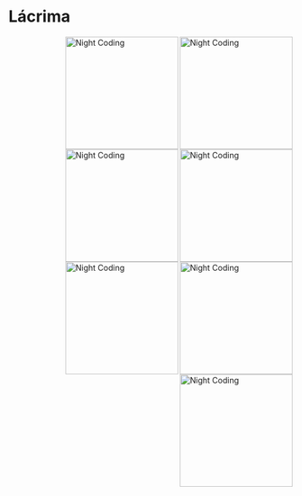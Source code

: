 # Lácrima


<img alt="Night Coding" width="200" src="https://github.com/MFaramawy/Lacrima/blob/master/1.png" align="right"/>  <img alt="Night Coding" width="200" src="https://github.com/MFaramawy/Lacrima/blob/master/2.png" align="right"/>  <img alt="Night Coding"
width="200" src="https://github.com/MFaramawy/Lacrima/blob/master/3.png" align="right"/>  <img alt="Night Coding" width="200" src="https://github.com/MFaramawy/Lacrima/blob/master/4.png" align="right"/> <img alt="Night Coding" width="200" src="https://github.com/MFaramawy/Lacrima/blob/master/5.png" align="right"/>  <img alt="Night Coding" width="200" src="https://github.com/MFaramawy/Lacrima/blob/master/6.png" align="right"/>  <img alt="Night Coding" width="200" src="https://github.com/MFaramawy/Lacrima/blob/master/7.png" align="right"/>

